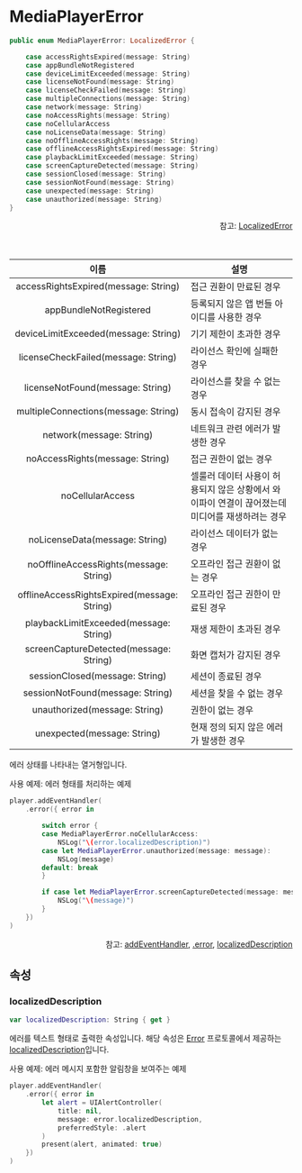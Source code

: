 # MediaPlayerError

```swift
public enum MediaPlayerError: LocalizedError {

    case accessRightsExpired(message: String)
    case appBundleNotRegistered
    case deviceLimitExceeded(message: String)
    case licenseNotFound(message: String)
    case licenseCheckFailed(message: String)
    case multipleConnections(message: String)
    case network(message: String)
    case noAccessRights(message: String)
    case noCellularAccess
    case noLicenseData(message: String)
    case noOfflineAccessRights(message: String)
    case offlineAccessRightsExpired(message: String)
    case playbackLimitExceeded(message: String)
    case screenCaptureDetected(message: String)
    case sessionClosed(message: String)
    case sessionNotFound(message: String)
    case unexpected(message: String)
    case unauthorized(message: String)
}
```
<div align="right">
참고: <a href="https://developer.apple.com/documentation/foundation/localizederror">LocalizedError</a>
</div>
<br><br>

|이름|설명|
|:--:|--|
|accessRightsExpired(message: String)|접근 권환이 만료된 경우|
|appBundleNotRegistered|등록되지 않은 앱 번들 아이디를 사용한 경우|
|deviceLimitExceeded(message: String)|기기 제한이 초과한 경우|
|licenseCheckFailed(message: String)|라이선스 확인에 실패한 경우|
|licenseNotFound(message: String)|라이선스를 찾을 수 없는 경우|
|multipleConnections(message: String)|동시 접속이 감지된 경우|
|network(message: String)|네트워크 관련 에러가 발생한 경우|
|noAccessRights(message: String)|접근 권한이 없는 경우|
|noCellularAccess|셀룰러 데이터 사용이 허용되지 않은 상황에서 와이파이 연결이 끊어졌는데 미디어를 재생하려는 경우|
|noLicenseData(message: String)|라이선스 데이터가 없는 경우|
|noOfflineAccessRights(message: String)|오프라인 접근 권환이 없는 경우|
|offlineAccessRightsExpired(message: String)|오프라인 접근 권한이 만료된 경우|
|playbackLimitExceeded(message: String)|재생 제한이 초과된 경우|
|screenCaptureDetected(message: String)|화면 캡처가 감지된 경우|
|sessionClosed(message: String)|세션이 종료된 경우|
|sessionNotFound(message: String)|세션을 찾을 수 없는 경우|
|unauthorized(message: String)|권한이 없는 경우|
|unexpected(message: String)|현재 정의 되지 않은 에러가 발생한 경우|

에러 상태를 나타내는 열거형입니다.

사용 예제: 에러 형태를 처리하는 예제
```swift
player.addEventHandler(
    .error({ error in

        switch error {
        case MediaPlayerError.noCellularAccess:
            NSLog("\(error.localizedDescription)")
        case let MediaPlayerError.unauthorized(message: message):
            NSLog(message)
        default: break
        }

        if case let MediaPlayerError.screenCaptureDetected(message: message) = error {
            NSLog("\(message)")
        }
    })
)
```
<div align="right">
참고: <a href="../../class/media-player/details.md#addeventhandler_">addEventHandler</a>, 
<a href="../event-handlers/details.md#error">.error</a>, 
<a href="#localizeddescription">localizedDescription</a>
</div>

## 속성

### localizedDescription
```swift
var localizedDescription: String { get }
```
에러를 텍스트 형태로 출력한 속성입니다. 해당 속성은 [Error](https://developer.apple.com/documentation/swift/error) 프로토콜에서 제공하는 [localizedDescription](https://developer.apple.com/documentation/swift/error/localizeddescription)입니다.

사용 예제: 에러 메시지 포함한 알림창을 보여주는 예제
```swift
player.addEventHandler(
    .error({ error in
        let alert = UIAlertController(
            title: nil,
            message: error.localizedDescription,
            preferredStyle: .alert
        )
        present(alert, animated: true)
    })
)
```

